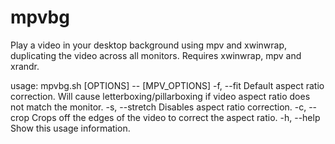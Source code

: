 # mpvbg
Play a video in your desktop background using mpv and xwinwrap, duplicating the video across all monitors.
Requires xwinwrap, mpv and xrandr.

usage: mpvbg.sh [OPTIONS] -- [MPV_OPTIONS]
    -f, --fit       Default aspect ratio correction. Will cause
                      letterboxing/pillarboxing if video aspect
                      ratio does not match the monitor.
    -s, --stretch   Disables aspect ratio correction.
    -c, --crop      Crops off the edges of the video to correct
                      the aspect ratio.
    -h, --help      Show this usage information.
